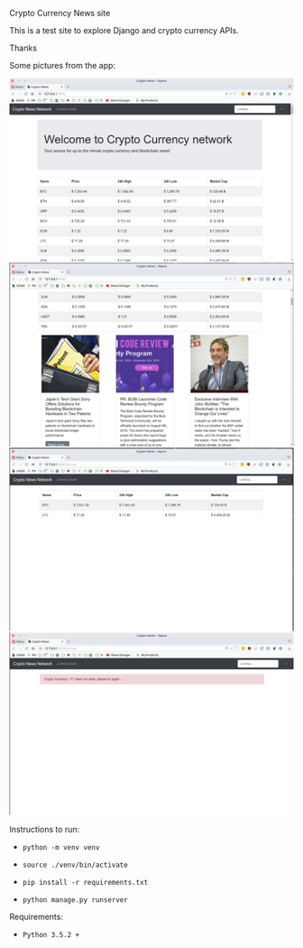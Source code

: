 Crypto Currency News site

This is a test site to explore Django and crypto currency APIs.

Thanks

Some pictures from the app:

![1](https://github.com/laith43d/cryptocurrencynews/blob/master/1.png)
![1](https://github.com/laith43d/cryptocurrencynews/blob/master/2.png)
![1](https://github.com/laith43d/cryptocurrencynews/blob/master/3.png)
![1](https://github.com/laith43d/cryptocurrencynews/blob/master/4.png)


Instructions to run:

* `python -m venv venv`

* `source ./venv/bin/activate`

* `pip install -r requirements.txt`

* `python manage.py runserver`

Requirements:

* `Python 3.5.2 +`
